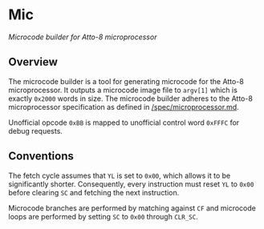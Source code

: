 # Mic

_Microcode builder for Atto-8 microprocessor_

## Overview

The microcode builder is a tool for generating microcode for the Atto-8 microprocessor. It outputs a microcode image file to `argv[1]` which is exactly `0x2000` words in size. The microcode builder adheres to the Atto-8 microprocessor specification as defined in [/spec/microprocessor.md](../spec/microprocessor.md).

Unofficial opcode `0xBB` is mapped to unofficial control word `0xFFFC` for debug requests.

## Conventions

The fetch cycle assumes that `YL` is set to `0x00`, which allows it to be significantly shorter. Consequently, every instruction must reset `YL` to `0x00` before clearing `SC` and fetching the next instruction.

Microcode branches are performed by matching against `CF` and microcode loops are performed by setting `SC` to `0x00` through `CLR_SC`.
